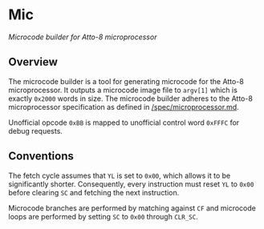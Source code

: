 # Mic

_Microcode builder for Atto-8 microprocessor_

## Overview

The microcode builder is a tool for generating microcode for the Atto-8 microprocessor. It outputs a microcode image file to `argv[1]` which is exactly `0x2000` words in size. The microcode builder adheres to the Atto-8 microprocessor specification as defined in [/spec/microprocessor.md](../spec/microprocessor.md).

Unofficial opcode `0xBB` is mapped to unofficial control word `0xFFFC` for debug requests.

## Conventions

The fetch cycle assumes that `YL` is set to `0x00`, which allows it to be significantly shorter. Consequently, every instruction must reset `YL` to `0x00` before clearing `SC` and fetching the next instruction.

Microcode branches are performed by matching against `CF` and microcode loops are performed by setting `SC` to `0x00` through `CLR_SC`.
